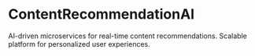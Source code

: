 # ContentRecommendationAI
AI-driven microservices for real-time content recommendations. Scalable platform for personalized user experiences.
